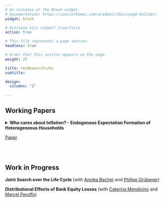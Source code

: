 ```yaml
---
# An instance of the Blank widget.
# Documentation: https://sourcethemes.com/academic/docs/page-builder/
widget: blank

# Activate this widget? true/false
active: true

# This file represents a page section.
headless: true

# Order that this section appears on the page.
weight: 25

title: <b>Research</b>
subtitle:

design:
  columns: "2"
  
---
```


**Working Papers**
-------------------

<details>
  <summary>
  <b>Who cares about Inflation? - Endogenous Expectation Formation of Heterogeneous Households</b>
</summary>
  
  <p align=justify>
  This paper studies the effect of wealth levels on households' inflation expectations. Using data from the DNB Household Survey, we show absolute forecast errors as well as the dispersion of expectations across households to be decreasing in assets and debt. These patterns can be rationalized in a consumption-savings model with endogenous expectation formation, where households can exert effort to reduce uncertainty about future price changes. The implied consumption response to news about inflation is hump shaped in wealth: Wealthier households pay closer attention and update their expectations more in response to a signal received, but change their consumption less after any given update in expectations due to the income effect of future inflation. In a quantitative exercise, we show this mechanism to reduce the on-impact aggregate consumption response to forward guidance policies up to 55% compared to an attentive counterfactual.
</p>

</details> 

[Paper](https://lukasnord.eu/files/hetexp.pdf)

<br>
<br>

**Work in Progress**
---------------------

<b>Joint Search over the Life Cycle</b> (with [Annika Bacher](https://sites.google.com/view/annikabacher/) and [Philipp Grübener](https://philippgruebener.com))

<b>Distributional Effects of Bank Equity Losses</b> (with [Caterina Mendicino](https://sites.google.com/site/caterinamendicino/) and [Marcel Peruffo](https://sites.google.com/view/marcelperuffo)) 



